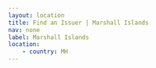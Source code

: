 ```yaml
---
layout: location
title: Find an Issuer | Marshall Islands
nav: none
label: Marshall Islands
location:
    - country: MH
---
```

